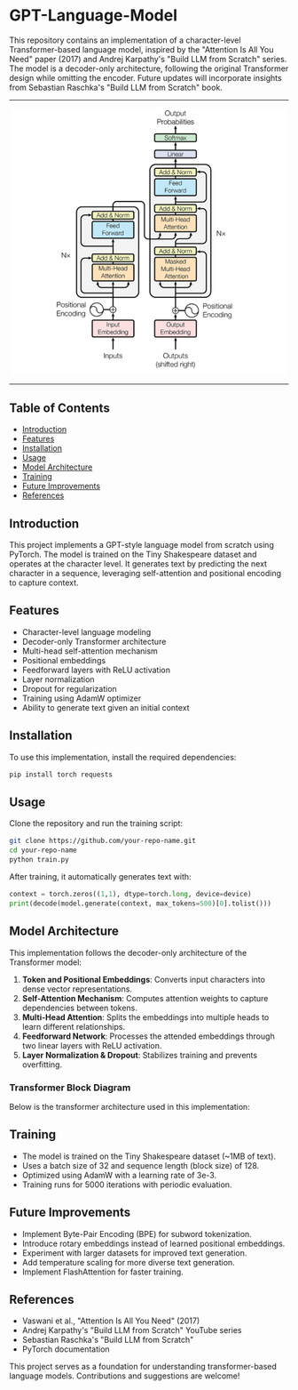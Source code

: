 # GPT-Language-Model

This repository contains an implementation of a character-level Transformer-based language model, inspired by the "Attention Is All You Need" paper (2017) and Andrej Karpathy's "Build LLM from Scratch" series. The model is a decoder-only architecture, following the original Transformer design while omitting the encoder. Future updates will incorporate insights from Sebastian Raschka's "Build LLM from Scratch" book.

---

<p align="center">
    <img src="img/transformer_diagram.png" alt="Transformer Model Architecture" width="500">
</p>

---

## Table of Contents

- [Introduction](#introduction)
- [Features](#features)
- [Installation](#installation)
- [Usage](#usage)
- [Model Architecture](#model-architecture)
- [Training](#training)
- [Future Improvements](#future-improvements)
- [References](#references)

## Introduction

This project implements a GPT-style language model from scratch using PyTorch. The model is trained on the Tiny Shakespeare dataset and operates at the character level. It generates text by predicting the next character in a sequence, leveraging self-attention and positional encoding to capture context.

## Features

- Character-level language modeling
- Decoder-only Transformer architecture
- Multi-head self-attention mechanism
- Positional embeddings
- Feedforward layers with ReLU activation
- Layer normalization
- Dropout for regularization
- Training using AdamW optimizer
- Ability to generate text given an initial context

## Installation

To use this implementation, install the required dependencies:

```bash
pip install torch requests
```

## Usage

Clone the repository and run the training script:

```bash
git clone https://github.com/your-repo-name.git
cd your-repo-name
python train.py
```

After training, it automatically generates text with:

```python
context = torch.zeros((1,1), dtype=torch.long, device=device)
print(decode(model.generate(context, max_tokens=500)[0].tolist()))
```

## Model Architecture

This implementation follows the decoder-only architecture of the Transformer model:

1. **Token and Positional Embeddings**: Converts input characters into dense vector representations.
2. **Self-Attention Mechanism**: Computes attention weights to capture dependencies between tokens.
3. **Multi-Head Attention**: Splits the embeddings into multiple heads to learn different relationships.
4. **Feedforward Network**: Processes the attended embeddings through two linear layers with ReLU activation.
5. **Layer Normalization & Dropout**: Stabilizes training and prevents overfitting.

### Transformer Block Diagram

Below is the transformer architecture used in this implementation:

## Training

- The model is trained on the Tiny Shakespeare dataset (~1MB of text).
- Uses a batch size of 32 and sequence length (block size) of 128.
- Optimized using AdamW with a learning rate of 3e-3.
- Training runs for 5000 iterations with periodic evaluation.

## Future Improvements

- Implement Byte-Pair Encoding (BPE) for subword tokenization.
- Introduce rotary embeddings instead of learned positional embeddings.
- Experiment with larger datasets for improved text generation.
- Add temperature scaling for more diverse text generation.
- Implement FlashAttention for faster training.

## References

- Vaswani et al., "Attention Is All You Need" (2017)
- Andrej Karpathy's "Build LLM from Scratch" YouTube series
- Sebastian Raschka's "Build LLM from Scratch"
- PyTorch documentation

This project serves as a foundation for understanding transformer-based language models. Contributions and suggestions are welcome!
